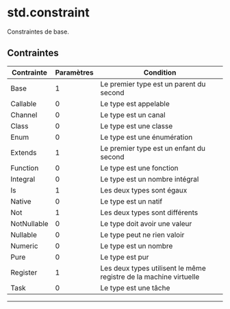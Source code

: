 # std.constraint

Constraintes de base.
## Contraintes
|Contrainte|Paramètres|Condition|
|-|-|-|
|Base|1|Le premier type est un parent du second|
|Callable|0|Le type est appelable|
|Channel|0|Le type est un canal|
|Class|0|Le type est une classe|
|Enum|0|Le type est une énumération|
|Extends|1|Le premier type est un enfant du second|
|Function|0|Le type est une fonction|
|Integral|0|Le type est un nombre intégral|
|Is|1|Les deux types sont égaux|
|Native|0|Le type est un natif|
|Not|1|Les deux types sont différents|
|NotNullable|0|Le type doit avoir une valeur|
|Nullable|0|Le type peut ne rien valoir|
|Numeric|0|Le type est un nombre|
|Pure|0|Le type est pur|
|Register|1|Les deux types utilisent le même registre de la machine virtuelle|
|Task|0|Le type est une tâche|


***
